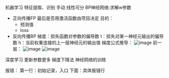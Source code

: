 机器学习
特征提取、识别 手动 线性可分
BP神经网络:求解w参数
- 正向传播FP
  最后是否用激活函数由项目决定
  目的：
  - 预测值
  - loss
- 反向传播BP
  梯度：损失函数对参数的偏导数
  t：损失对某一神经元输出的偏导数
  h：当前权重连接的上一层神经元的输出值
  梯度公式推导：
  ![image](https://github.com/user-attachments/assets/faf6a3db-6776-4fa4-812d-ab578dbc2ba9)
  前一层：
  ![image](https://github.com/user-attachments/assets/3ac7f1e8-efa8-4229-a6a0-f9ac04e1a7bd)
![image](https://github.com/user-attachments/assets/5518f389-39c2-479a-9cb5-583d17989d2c)

深度学习 更新参数更多
梯度下降法
神经网络的训练

 报错：
 第一行：初始记录，入口
 下面：具体报错行
 
